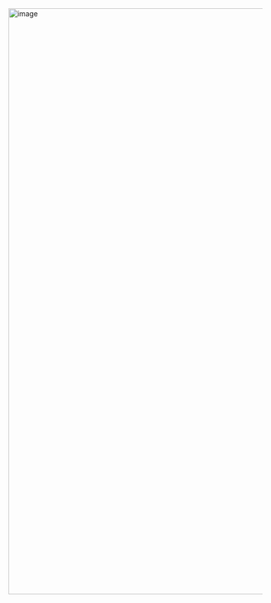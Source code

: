<img width="1160" alt="image" src="https://github.com/user-attachments/assets/5ef39f6b-1433-415b-bb35-28d243b093e3">
